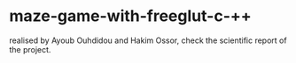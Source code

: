 # maze-game-with-freeglut-c-++
realised by Ayoub Ouhdidou and Hakim Ossor, check the scientific report of the project.

